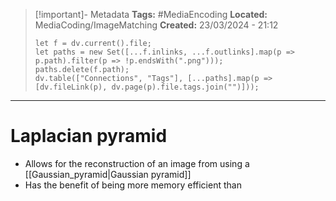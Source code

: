 > [!important]- Metadata
> **Tags:** #MediaEncoding 
> **Located:** MediaCoding/ImageMatching
> **Created:** 23/03/2024 - 21:12
> ```dataviewjs
> let f = dv.current().file;
> let paths = new Set([...f.inlinks, ...f.outlinks].map(p => p.path).filter(p => !p.endsWith(".png")));
> paths.delete(f.path);
> dv.table(["Connections", "Tags"], [...paths].map(p => [dv.fileLink(p), dv.page(p).file.tags.join("")]));
> ```

___
# Laplacian pyramid
- Allows for the reconstruction of an image from using a [[Gaussian_pyramid|Gaussian pyramid]]
- Has the benefit of being more memory efficient than 